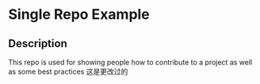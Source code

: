 # Single Repo Example

## Description
This repo is used for showing people how to contribute to a project as well as some best practices
这是更改过的
